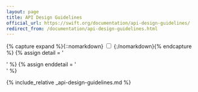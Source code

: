 ```yaml
---
layout: page
title: API Design Guidelines
official_url: https://swift.org/documentation/api-design-guidelines/
redirect_from: /documentation/api-design-guidelines.html
---
```

{% capture expand %}{::nomarkdown}
<input type="checkbox" class="detail">
{:/nomarkdown}{% endcapture %}
{% assign detail = '<div class="more" markdown="1">' %}
{% assign enddetail = '</div>' %}

{% include_relative _api-design-guidelines.md %}

